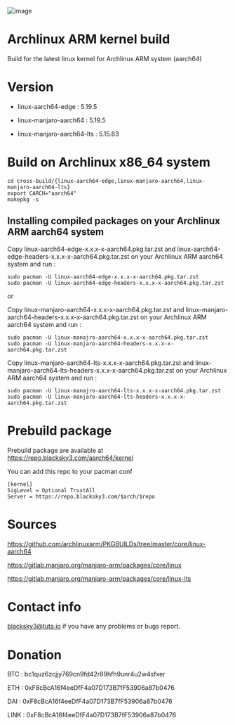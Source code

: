 ![image](https://user-images.githubusercontent.com/68618182/149712738-3294351d-208f-4103-bc54-4fb0556e1524.png)

# Archlinux ARM kernel build
Build for the latest linux kernel for Archlinux ARM system (aarch64)

# Version

- linux-aarch64-edge : 5.19.5

- linux-manjaro-aarch64 : 5.19.5

- linux-manjaro-aarch64-lts : 5.15.63

# Build on Archlinux x86_64 system

    cd cross-build/{linux-aarch64-edge,linux-manjaro-aarch64,linux-manjaro-aarch64-lts}
    export CARCH="aarch64"
    makepkg -s

## Installing compiled packages on your Archlinux ARM aarch64 system  

Copy linux-aarch64-edge-x.x.x-x-aarch64.pkg.tar.zst and linux-aarch64-edge-headers-x.x.x-x-aarch64.pkg.tar.zst on your Archlinux ARM aarch64 system and run :

    sudo pacman -U linux-aarch64-edge-x.x.x-x-aarch64.pkg.tar.zst  
    sudo pacman -U linux-aarch64-edge-headers-x.x.x-x-aarch64.pkg.tar.zst     

or

Copy linux-manjaro-aarch64-x.x.x-x-aarch64.pkg.tar.zst and linux-manjaro-aarch64-headers-x.x.x-x-aarch64.pkg.tar.zst on your Archlinux ARM aarch64 system and run :

    sudo pacman -U linux-manajro-aarch64-x.x.x-x-aarch64.pkg.tar.zst  
    sudo pacman -U linux-manjaro-aarch64-headers-x.x.x-x-aarch64.pkg.tar.zst

Copy linux-manjaro-aarch64-lts-x.x.x-x-aarch64.pkg.tar.zst and linux-manjaro-aarch64-lts-headers-x.x.x-x-aarch64.pkg.tar.zst on your Archlinux ARM aarch64 system and run :

    sudo pacman -U linux-manajro-aarch64-lts-x.x.x-x-aarch64.pkg.tar.zst  
    sudo pacman -U linux-manjaro-aarch64-lts-headers-x.x.x-x-aarch64.pkg.tar.zst   

# Prebuild package

Prebuild package are available at https://repo.blacksky3.com/aarch64/kernel

You can add this repo to your pacman.conf

    [kernel]
    SigLevel = Optional TrustAll
    Server = https://repo.blacksky3.com/$arch/$repo

# Sources

https://github.com/archlinuxarm/PKGBUILDs/tree/master/core/linux-aarch64

https://gitlab.manjaro.org/manjaro-arm/packages/core/linux

https://gitlab.manjaro.org/manjaro-arm/packages/core/linux-lts

# Contact info

blacksky3@tuta.io if you have any problems or bugs report.

# Donation

BTC : bc1quz6zcjjy769cn9fd42r89hfh9unr4u2w4sfxer

ETH : 0xF8cBcA16f4eeDfF4a07D173B7fF53906a87b0476

DAI : 0xF8cBcA16f4eeDfF4a07D173B7fF53906a87b0476

LINK : 0xF8cBcA16f4eeDfF4a07D173B7fF53906a87b0476

